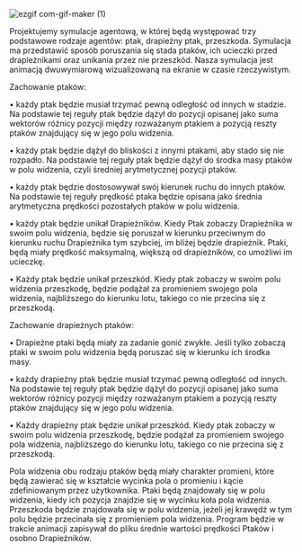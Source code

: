 ![ezgif com-gif-maker (1)](https://user-images.githubusercontent.com/72752940/119895272-defd8900-bf3d-11eb-9fe1-eba8877ab4b5.gif)











Projektujemy symulacje agentową, w której będą występować trzy podstawowe rodzaje agentów: ptak, drapieżny ptak, przeszkoda. Symulacja ma przedstawić sposób poruszania się stada ptaków, ich ucieczki przed drapieżnikami oraz unikania przez nie przeszkód. Nasza symulacja jest animacją dwuwymiarową wizualizowaną na ekranie w czasie rzeczywistym.

Zachowanie ptaków:

• każdy ptak będzie musiał trzymać pewną odległość od innych w stadzie. Na podstawie tej reguły ptak będzie dążył do pozycji opisanej jako suma wektorów różnicy pozycji między rozważanym ptakiem a pozycją reszty ptaków znajdujący się w jego polu widzenia.

• każdy ptak będzie dążył do bliskości z innymi ptakami, aby stado się nie rozpadło. Na podstawie tej reguły ptak będzie dążył do środka masy ptaków w polu widzenia, czyli średniej arytmetycznej pozycji ptaków.

• każdy ptak będzie dostosowywał swój kierunek ruchu do innych ptaków. Na podstawie tej reguły prędkość ptaka będzie opisana jako średnia arytmetyczna prędkości pozostałych ptaków w polu widzenia.

• każdy ptak będzie unikał Drapieżników. Kiedy Ptak zobaczy Drapieżnika w swoim polu widzenia, będzie się poruszał w kierunku przeciwnym do kierunku ruchu Drapieżnika tym szybciej, im bliżej będzie drapieżnik. Ptaki, będą miały prędkość maksymalną, większą od drapieżników, co umożliwi im ucieczkę.

• Każdy ptak będzie unikał przeszkód. Kiedy ptak zobaczy w swoim polu widzenia przeszkodę, będzie podążał za promieniem swojego pola widzenia, najbliższego do kierunku lotu, takiego co nie przecina się z przeszkodą.

Zachowanie drapieżnych ptaków:

• Drapieżne ptaki będą miały za zadanie gonić zwykłe. Jeśli tylko zobaczą ptaki w swoim polu widzenia będą poruszać się w kierunku ich środka masy.

• każdy drapieżny ptak będzie musiał trzymać pewną odległość od innych. Na podstawie tej reguły ptak będzie dążył do pozycji opisanej jako suma wektorów różnicy pozycji między rozważanym ptakiem a pozycją reszty ptaków znajdujący się w jego polu widzenia.

• Każdy drapieżny ptak będzie unikał przeszkód. Kiedy ptak zobaczy w swoim polu widzenia przeszkodę, będzie podążał za promieniem swojego pola widzenia, najbliższego do kierunku lotu, takiego co nie przecina się z przeszkodą.

Pola widzenia obu rodzaju ptaków będą miały charakter promieni, które będą zawierać się w kształcie wycinka pola o promieniu i kącie zdefiniowanym przez użytkownika. Ptaki będą znajdowały się w polu widzenia, kiedy ich pozycja znajdzie się w wycinku koła pola widzenia. Przeszkoda będzie znajdowała się w polu widzenia, jeżeli jej krawędź w tym polu będzie przecinała się z promieniem pola widzenia. Program będzie w trakcie animacji zapisywał do pliku średnie wartości prędkości Ptaków i osobno Drapieżników.
